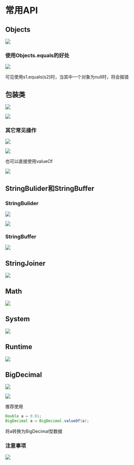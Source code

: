 # 常用API

## Objects

![](images/2024-03-18-21-58-58.png)

### 使用Objects.equals的好处

![](images/2024-03-18-22-00-08.png)

可见使用s1.equals(s2)时，当其中一个对象为null时，将会报错

## 包装类

![](images/2024-03-18-22-09-45.png)

![](images/2024-03-18-22-14-19.png)

### 其它常见操作

![](images/2024-03-18-22-20-46.png)

![](images/2024-03-18-22-24-37.png)

也可以直接使用valueOf

![](images/2024-03-18-22-25-15.png)

## StringBulider和StringBuffer

### StringBulider

![](images/2024-03-20-10-46-14.png)

![](images/2024-03-20-10-46-44.png)

### StringBuffer

![](images/2024-03-20-10-55-09.png)

## StringJoiner

![](images/2024-03-20-10-56-38.png)

## Math

![](images/2024-03-20-15-20-56.png)

## System

![](images/2024-03-20-15-21-30.png)

## Runtime

![](images/2024-03-20-15-22-55.png)

## BigDecimal

![](images/2024-03-20-15-23-43.png)

![](images/2024-03-20-15-23-58.png)

推荐使用

```java
Double a = 0.01;
BigDecimal a = BigDecimal.valueOf(a);
```
将a转换为BigDecimal型数据

### 注意事项

![](images/2024-03-20-15-27-17.png)



